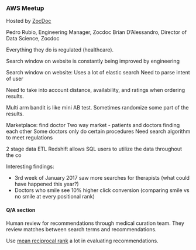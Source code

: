 ### AWS Meetup
Hosted by [ZocDoc](https://www.zocdoc.com/)

Pedro Rubio, Engineering Manager, Zocdoc
Brian D’Alessandro, Director of Data Science, Zocdoc

Everything they do is regulated (healthcare).

Search window on website is constantly being improved by engineering

Search window on website:
Uses a lot of elastic search
Need to parse intent of user

Need to take into account distance, availability, and ratings when ordering results.

Multi arm bandit is like mini AB test.  Sometimes randomize some part of the results.

Marketplace: find doctor
Two way market - patients and doctors finding each other
Some doctors only do certain procedures
Need search algorithm to meet regulations

2 stage data ETL
Redshift allows SQL users to utilize the data throughout the co

Interesting findings:
* 3rd week of January 2017 saw more searches for therapists (what could have happened this year?)  
* Doctors who smile see 10% higher click conversion (comparing smile vs no smile at every positional rank)  

#### Q/A section
Human review for recommendations through medical curation team.  They review matches between search terms and recommendations.

Use [mean reciprocal rank](https://en.wikipedia.org/wiki/Mean_reciprocal_rank) a lot in evaluating recommendations.
